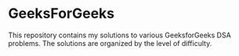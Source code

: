 # GeeksForGeeks
This repository contains my solutions to various GeeksforGeeks DSA problems. The solutions are organized by the level of difficulty.
